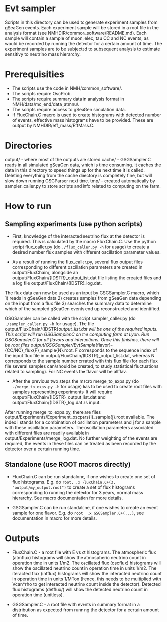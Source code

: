 Evt sampler
==============

Scripts in this directory can be used to generate experiment samples from gSeaGen events. Each experiment sample will be stored in a root file in the analysis format (see NMHDIR/common_software/README.md). Each sample will contain a sample of muon, elec, tau CC and NC events, as would be recorded by running the detector for a certain amount of time. The experiment samples are to be subjected to subsequent analysis to estimate sensitivy to neutrino mass hierarchy.

Prerequisities
==============
* The scripts use the code in NMH/common_software/.
* The scripts require OscProb.
* The scripts require summary data in analysis format in NMH/data/mc_end/data_atmnu/.
* The scripts require access to gSeaGen simulation data.
* If FluxChain.C macro is used to create histograms with detected number of events, effective mass histograms have to be provided. These are output by NMHDIR/eff_mass/EffMass.C.

Directories
===========
output/ - where most of the outputs are stored
cache/  - GSGSampler.C reads in all simulated gSeaGen data, which is time consuming. It caches the data in this directory to speed things up for the next time it is called. Deleting everything from the cache directory is completely fine, but will slow down running GSGParser next time.
tmp/    - created automatically by sampler_caller.py to store scripts and info related to computing on the farm.

How to run
==========

Sampling experiments (use python scripts)
-----------------------------------------
* First, knowledge of the interacted neutrino flux at the detector is required. This is calculated by the macro FluxChain.C. Use the python script flux_caller.py (do ```./flux_caller.py -h``` for usage) to create a desired number flux samples with different oscillation parameter values.

* As a result of running the flux_caller.py, several flux output files corresponding to different oscillation parameters are created in output/FluxChain/, alongside an output/FluxChain/{IDSTR}_output_list.dat file listing the created files and a log file output/FluxChain/{IDSTR}_log.dat. 

The flux data can now be used as an input by GSGSampler.C macro, which 1) reads in gSeaGen data 2) creates samples from gSeaGen data depending on the input from a flux file 3) searches the summary data to determine which of the sampled gSeaGen events end up reconstructed and identified.

GSGSampler can be called with the script sampler_caller.py (do ```./sampler_caller.py -h``` for usage). The file output/FluxChain/{IDSTR}_output_list.dat will be one of the required inputs. This script will run GSGSampler.C on the computing farm at Lyon. Run GSGSampler.C for all flavors and interactions. Once this finishes, there will be root files output/GSGSampler/EvtSample_{flavor}-{CC/NC}_flux{F}_sample{N}.root. F corresponds to the sequence index of the input flux file in output/FluxChain/{IDSTR}_output_list.dat, whereas N corresponds to the sample number created with this flux file (for each flux file several samples can/should be created, to study statistical fluctuations related to sampling). For NC events the flavor will be allflav.

* After the previous two steps the macro merge_to_exps.py (do ```./merge_to_exps.py -h``` for usage) has to be used to create root files with samples representing experiments. It will require output/FluxChain/{IDSTR}_output_list.dat and output/FluxChain/{IDSTR}_log.dat as input.

After running merge_to_exps.py, there are files output/Experiments/Experiment_oscpars{i}_sample{j}.root available. The index i stands for a combination of oscillation parameters and j for a sample with these oscillation parameters. The oscillation parameters associated with different files are readily available in output/Experiments/merge_log.dat. No further weighting of the events are required, the events in these files can be treated as been recorded by the detector over a certain running time.

Standalone (use ROOT macros directly)
-------------------------------------
* FluxChain.C can be run standalone, if one wishes to create one set of flux histograms. E.g. do ```root, .x FluxChain.C+(3, "output/my_output.root")``` to create a set of flux histograms corresponding to running the detector for 3 years, normal mass hierarchy. See macro documentation for more details.

* GSGSampler.C can be run standalone, if one wishes to create an event sample for one flavor. E.g. do ```root, .x GSGSampler.C+(...)```, see documentation in macro for more details.

Outputs
==========

* FluxChain.C - a root file with E vs ct histograms. The atmospheric flux (atmflux) histograms will show the atmospheric neutrino count in operation time in units 1/m2. The oscillated flux (oscflux) histograms will show the oscillated neutrino count in operation time in units 1/m2. The iteracted flux (intflux) histograms will show the interacted neutrino count in operation time in units 1/MTon (hence, this needs to be multiplied with Vcan*rho to get interacted neutrino count inside the detector). Detected flux histograms (detflux/) will show the detected neutrino count in operation time (unitless).

* GSGSampler.C - a root file with events in summary format in a distribution as expected from running the detector for a certain amount of time.

